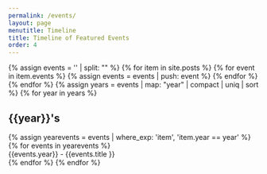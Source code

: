 ```yaml
---
permalink: /events/
layout: page
menutitle: Timeline
title: Timeline of Featured Events
order: 4
---
```

{% assign events = '' | split: "" %}
{% for item in site.posts %}
{% for event in item.events %}
{% assign events = events | push: event %}
{% endfor %}
{% endfor %}
{% assign years = events | map: "year" | compact | uniq | sort %}
{% for year in years %}
<h2><b>{{year}}'s</b></h2>{% assign yearevents = events | where_exp: 'item', 'item.year == year' %}
{% for events in yearevents %}
<div>
  	{{events.year}} - {{events.title }}
  </div>
	{% endfor %}
{% endfor %}
